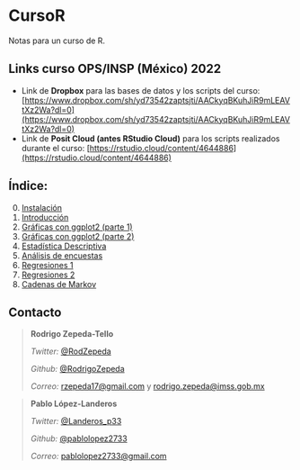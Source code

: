 # CursoR
Notas para un curso de R.

## Links curso OPS/INSP (México) 2022

+ Link de **Dropbox** para las bases de datos y los scripts del curso: [https://www.dropbox.com/sh/yd73542zaptsjti/AACkyqBKuhJiR9mLEAVtXz2Wa?dl=0](https://www.dropbox.com/sh/yd73542zaptsjti/AACkyqBKuhJiR9mLEAVtXz2Wa?dl=0)
+ Link de **Posit Cloud (antes RStudio Cloud)** para los scripts realizados durante el curso: [https://rstudio.cloud/content/4644886](https://rstudio.cloud/content/4644886)

## Índice:
0. [Instalación](https://rodrigozepeda.github.io/CursoR/Instalacion.html)
1. [Introducción](https://rodrigozepeda.github.io/CursoR/Introducción_a_R.html)
2. [Gráficas con ggplot2 (parte 1)](https://rodrigozepeda.github.io/CursoR/Gráficas_con_ggplot2_parte_1.html)
3. [Gráficas con ggplot2 (parte 2)](https://rodrigozepeda.github.io/CursoR/Graficación_con_gglot2.html)
3. [Estadística Descriptiva](https://rodrigozepeda.github.io/CursoR/Estadística_Descriptiva.html)
4. [Análisis de encuestas](https://rodrigozepeda.github.io/CursoR/AnalisisEncuestas.html)
4. [Regresiones 1](https://rodrigozepeda.github.io/CursoR/Regresiones1.html)
5. [Regresiones 2](https://rodrigozepeda.github.io/CursoR/Regresiones2.html)
6. [Cadenas de Markov](https://rodrigozepeda.github.io/CursoR/Cadenas_de_Markov.html)

## Contacto

> **Rodrigo Zepeda-Tello**
> 
> _Twitter:_ [@RodZepeda](https://twitter.com/RodZepeda)
>
> _Github:_ [@RodrigoZepeda](https://github.com/RodrigoZepeda/)
>
> _Correo:_ [rzepeda17@gmail.com](mailto:rzepeda17@gmail.com) y [rodrigo.zepeda@imss.gob.mx](mailto:rodrigo.zepeda@imss.gob.mx)




> **Pablo López-Landeros**
> 
> _Twitter:_ [@Landeros_p33](https://twitter.com/Landeros_p33)
>
> _Github:_ [@pablolopez2733](https://github.com/pablolopez2733/)
>
> _Correo:_ [pablolopez2733@gmail.com](mailto:pablolopez2733@gmail.com)


